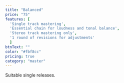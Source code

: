 ```yaml
---
title: "Balanced"
price: "75"
features: [
  'Single track mastering',
  'Essential chain for loudness and tonal balance', 
  'Stereo track mastering only', 
  '1 round of revisions for adjustments'
  ]
btnText: ""
color: "#fbf8cc"
pricing: true
category: "master"
---
```


Suitable single releases.